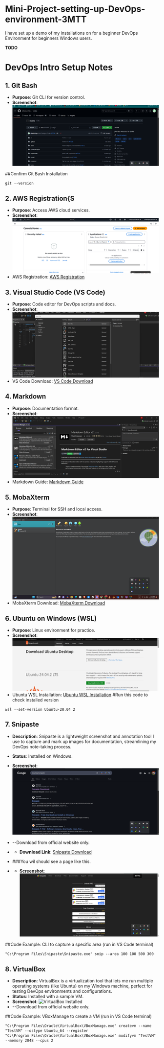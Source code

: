 # Mini-Project-setting-up-DevOps-environment-3MTT
I have set up a demo of my installations on for a beginner DevOps Environment for beginners Windows users.


**TODO**
# DevOps Intro Setup Notes

## 1. Git Bash
- **Purpose**: Git CLI for version control.
- **Screenshot**: ![Git Bash Installed](images/Github.png)

##Confirm Git Bash Installation
```
git --version
```

## 2. AWS Registration{S
- **Purpose**: Access AWS cloud services.
- **Screenshot**: ![AWS Registration](images/AWSpic.png)
- AWS Registration: [AWS Registration](https://aws.amazon.com/)


## 3. Visual Studio Code (VS Code)
- **Purpose**: Code editor for DevOps scripts and docs.
- **Screenshot**: ![VS Code Installed](images/Vs-working.png)
- VS Code Download: [VS Code Download](https://code.visualstudio.com/)


## 4. Markdown
- **Purpose**: Documentation format.
- **Screenshot**: ![Markdown Sample](images/markdown.png)
- Markdown Guide: [Markdown Guide](https://www.markdownguide.org/)


## 5. MobaXterm
- **Purpose**: Terminal for SSH and local access.
- **Screenshot**: ![MobaXterm Installed](images/vbox2.png)
- MobaXterm Download: [MobaXterm Download](https://mobaxterm.mobatek.net/download.html)



## 6. Ubuntu on Windows (WSL)
- **Purpose**: Linux environment for practice.
- **Screenshot**: ![Ubuntu WSL Installed](images/isoubuntu.png)
- Ubuntu WSL Installation: [Ubuntu WSL Installation](https://ubuntu.com/wsl)
#Run this code to check installed version
```
wsl --set-version Ubuntu-20.04 2
```

## 7. Snipaste
- **Description**: Snipaste is a lightweight screenshot and annotation tool I use to capture and mark up images for documentation, streamlining my DevOps note-taking process.
- **Status**: Installed on Windows.
- **Screenshot**: ![Snipaste Installed](images/snip.png)
- --Download from official website only.
- - **Download Link**: [Snipaste Download](https://www.snipaste.com/download.html)


- ###You wil should see a page like this.
- - **Screenshot**: ![Snipaste Installed](images/snipa.png)


##Code Example: CLI to capture a specific area (run in VS Code terminal)


```
"C:\Program Files\Snipaste\Snipaste.exe" snip --area 100 100 500 300
```


## 8. VirtualBox
- **Description**: VirtualBox is a virtualization tool that lets me run multiple operating systems (like Ubuntu) on my Windows machine, perfect for testing DevOps environments and configurations.
- **Status**: Installed with a sample VM.
- **Screenshot**: ![VirtualBox Installed](screenshots/virtualbox_install.png)
- --Download from official website only.

##Code Example: VBoxManage to create a VM (run in VS Code terminal)
```
"C:\Program Files\Oracle\VirtualBox\VBoxManage.exe" createvm --name "TestVM" --ostype Ubuntu_64 --register
"C:\Program Files\Oracle\VirtualBox\VBoxManage.exe" modifyvm "TestVM" --memory 2048 --cpus 2
```


